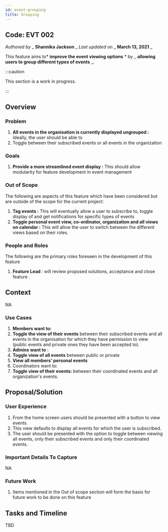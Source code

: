 ```yaml
---
id: event-grouping
title: Grouping
---
```


## Code: EVT 002


_Authored by_ _ **Shannika Jackson** _ _Last updated on_ _ **March 13, 2021** _

This feature aims to* **improve the event viewing options** * by _ **allowing users to group different types of events** _.

:::caution

This section is a work in progress.

:::

## Overview

### Problem

1. **All events in the organisation is currently displayed ungrouped :** Ideally, the user should be able to
1. Toggle between their subscribed events or all events in the organization

### Goals

1. **Provide a more streamlined event display :** This should allow modularity for feature development in event management

### Out of Scope

The following are aspects of this feature which have been considered but are outside of the scope for the current project:

1. **Tag events :** This will eventually allow a user to subscribe to, toggle display of and get notifications for specific types of events
2. **Toggle personal event view, co-ordinator, organization and all views on calendar :** This will allow the user to switch between the different views based on their roles.

### People and Roles

The following are the primary roles foreseen in the development of this feature

1. **Feature Lead** : will review proposed solutions, acceptance and close feature .

## Context

NA

### Use Cases

1. **Members want to:**
1. **Toggle the view of their events** between their subscribed events and all events in the organisation for which they have permission to view (public events and private ones they have been accepted to).
1. **Admins want to** :
1. **Toggle view of all events** between public or private
1. **View all members&#39; personal events**
1. Coordinators want to:
1. **Toggle view of their events:** between their coordinated events and all organization&#39;s events.

## Proposal/Solution

### User Experience

1. From the home screen users should be presented with a button to view events.
2. This view defaults to display all events for which the user is subscribed.
3. The user should be presented with the option to toggle between viewing all events, only their subscribed events and only their coordinated events.

### Important Details To Capture

NA

### Future Work

1. Items mentioned in the Out of scope section will form the basis for future work to be done on this feature

## Tasks and Timeline

TBD